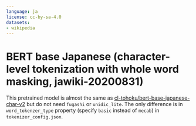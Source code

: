 ```yaml
---
language: ja
license: cc-by-sa-4.0
datasets:
- wikipedia
---
```


# BERT base Japanese (character-level tokenization with whole word masking, jawiki-20200831)

This pretrained model is almost the same as [cl-tohoku/bert-base-japanese-char-v2](https://huggingface.co/cl-tohoku/bert-base-japanese-char-v2) but do not need `fugashi` or `unidic_lite`.
The only difference is in `word_tokenzer_type` property (specify `basic` instead of `mecab`) in `tokenizer_config.json`.
